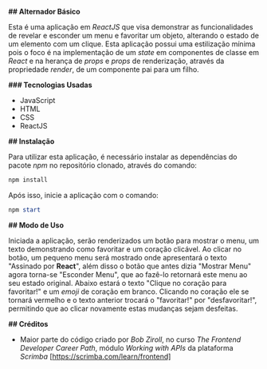 **## Alternador Básico**

Esta é uma aplicação em *ReactJS* que visa demonstrar as funcionalidades de revelar e esconder um menu e favoritar um objeto, alterando o estado de um elemento com um clique.
Esta aplicação possui uma estilização mínima pois o foco é na implementação de um *state* em componentes de classe em *React* e na herança de *props* e *props* de renderização, através da propriedade *render*, de um componente pai para um filho.

**### Tecnologias Usadas**

* JavaScript
* HTML
* CSS
* ReactJS

**## Instalação**

Para utilizar esta aplicação, é necessário instalar as dependências do pacote *npm* no repositório clonado, através do comando:

```powershell
npm install
```

Após isso, inicie a aplicação com o comando:

```powershell
npm start
```

**## Modo de Uso**

Iniciada a aplicação, serão renderizados um botão para mostrar o menu, um texto demonstrando como favoritar e um coração clicável.
Ao clicar no botão, um pequeno menu será mostrado onde apresentará o texto "Assinado por **React**", além disso o botão que antes dizia "Mostrar Menu" agora torna-se "Esconder Menu", que ao fazê-lo retornará este menu ao seu estado original.
Abaixo estará o texto "Clique no coração para favoritar!" e um *emoji* de coração em branco. Clicando no coração ele se tornará vermelho e o texto anterior trocará o "favoritar!" por "desfavoritar!", permitindo que ao clicar novamente estas mudanças sejam desfeitas.

**## Créditos**

* Maior parte do código criado por *Bob Ziroll*, no curso *The Frontend Developer Career Path*, módulo *Working with APIs* da plataforma *Scrimba* [https://scrimba.com/learn/frontend]